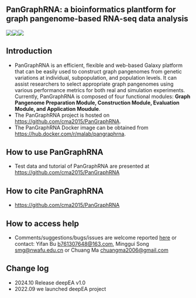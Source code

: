 ## PanGraphRNA: a bioinformatics plantform for graph pangenome-based RNA-seq data analysis

<a href="https://hub.docker.com/r/malab/pangraphrna" target="_blank"><img src="https://img.shields.io/badge/Docker_image-ready-red.svg" target="_blank"></a><a href="https://hub.docker.com/r/malab/pangraphrna" target="_blank"><img src="https://img.shields.io/docker/pulls/malab/pangraphrna"></a><a href="https://github.com/cma2015/PanGraphRNA" target="_blank"><img src="https://img.shields.io/badge/Source%20codes-support-blue"></a>

## Introduction
- PanGraphRNA is an efficient, flexible and web-based Galaxy platform that can be easily used to construct graph pangenomes from genetic variations at individual, subpopulation, and population levels. It can assist researchers to select appropriate graph pangenomes using various performance metrics for both real and simulation experiments. Currently, PanGraphRNA is composed of four functional modules: **Graph Pangenome Preparation Module, Construction Module, Evaluation Module, and Application Moudule**. 
- The PanGraphRNA project is hosted on https://github.com/cma2015/PanGraphRNA.
- The PanGraphRNA Docker image can be obtained from https://hub.docker.com/r/malab/pangraphrna.

## How to use PanGraphRNA
- Test data and tutorial of PanGraphRNA are presented at https://github.com/cma2015/PanGraphRNA

## How to cite PanGraphRNA
- https://github.com/cma2015/PanGraphRNA

## How to access help
* Comments/suggestions/bugs/issues are welcome reported [here](https://github.com/cma2015/deepEA/issues) or contact: Yifan Bu b761307648@163.com, Minggui Song smg@nwafu.edu.cn or Chuang Ma chuangma2006@gmail.com

## Change log
- 2024.10 Release deepEA v1.0
- 2022.09 we launched deepEA project

